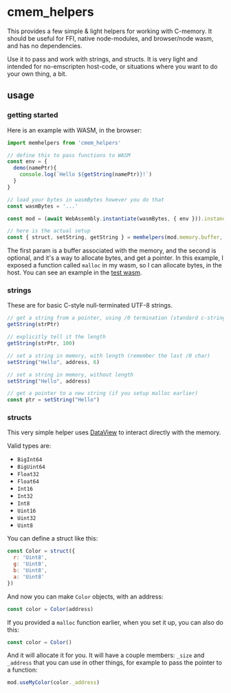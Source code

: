 # cmem_helpers

This provides a few simple & light helpers for working with C-memory. It should be useful for FFI, native node-modules, and browser/node wasm, and has no dependencies.

Use it to pass and work with strings, and structs. It is very light and intended for no-emscripten host-code, or situations where you want to do your own thing, a bit.


## usage

### getting started

Here is an example with WASM, in the browser:

```js
import memhelpers from 'cmem_helpers'

// define this to pass functions to WASM
const env = {
  demo(namePtr){
    console.log(`Hello ${getString(namePtr)}!`)
  }
}

// load your bytes in wasmBytes however you do that
const wasmBytes = '...'

const mod = (await WebAssembly.instantiate(wasmBytes, { env })).instance.exports

// here is the actual setup
const { struct, setString, getString } = memhelpers(mod.memory.buffer, mod.malloc)
```

The first param is a buffer associated with the memory, and the second is optional, and it's a way to allocate bytes, and get a pointer. In this example, I exposed a function called `malloc` in my wasm, so I can allocate bytes, in the host. You can see an example in the [test wasm](src/wasm/).

### strings

These are for basic C-style null-terminated UTF-8 strings.

```js
// get a string from a pointer, using /0 termination (standard c-string)
getString(strPtr)

// explicitly tell it the length
getString(strPtr, 100)

// set a string in memory, with length (remember the last /0 char)
setString("Hello", address, 6)

// set a string in memory, without length
setString("Hello", address)

// get a pointer to a new string (if you setup malloc earlier)
const ptr = setString("Hello")
```


### structs

This very simple helper uses [DataView](https://developer.mozilla.org/en-US/docs/Web/JavaScript/Reference/Global_Objects/DataView) to interact directly with the memory.

Valid types are:

- `BigInt64`
- `BigUint64`
- `Float32`
- `Float64`
- `Int16`
- `Int32`
- `Int8`
- `Uint16`
- `Uint32`
- `Uint8`

You can define a struct like this:

```js
const Color = struct({
  r: 'Uint8',
  g: 'Uint8',
  b: 'Uint8',
  a: 'Uint8'
})
```

And now you can make `Color` objects, with an address:

```js
const color = Color(address)
```

If you provided a `malloc` function earlier, when you set it up, you can also do this:

```js
const color = Color()
```

And it will allocate it for you. It will have a couple members: `_size` and `_address` that you can use in other things, for example to pass the pointer to a function:

```js
mod.useMyColor(color._address)
```



